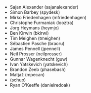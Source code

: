 * Sajan Alexander (sajanalexander)
* Simon Barbey (spydesk)
* Mirko Friedenhagen (mfriedenhagen)
* Christophe Furmaniak (looztra)
* Jorg Heymans (heymjo)
* Ben Kirwin (bkirwi)
* Tim Meighen (tmeighen)
* Sébastien Pasche (braoru)
* James Pennell (jpennell)
* Neil Prosser (neilprosser)
* Gunnar Wagenknecht (guw)
* Ivan Yatskevich (yatskevich)
* Brandon Zeeb (phasebash)
* Matjaž (mpecan)
* (schup)
* Ryan O'Keeffe (danielredoak)
